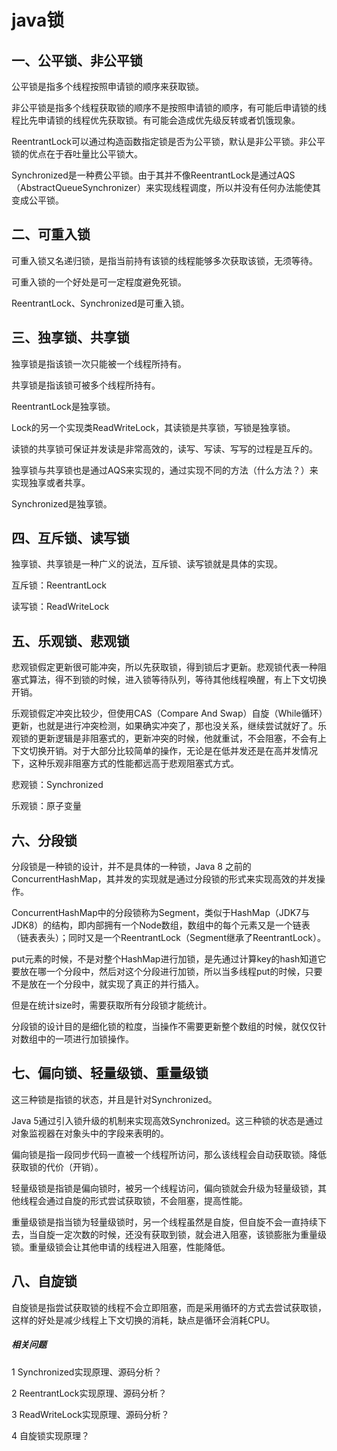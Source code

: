 # java锁

## 一、公平锁、非公平锁

公平锁是指多个线程按照申请锁的顺序来获取锁。

非公平锁是指多个线程获取锁的顺序不是按照申请锁的顺序，有可能后申请锁的线程比先申请锁的线程优先获取锁。有可能会造成优先级反转或者饥饿现象。

ReentrantLock可以通过构造函数指定锁是否为公平锁，默认是非公平锁。非公平锁的优点在于吞吐量比公平锁大。

Synchronized是一种费公平锁。由于其并不像ReentrantLock是通过AQS（AbstractQueueSynchronizer）来实现线程调度，所以并没有任何办法能使其变成公平锁。

## 二、可重入锁

可重入锁又名递归锁，是指当前持有该锁的线程能够多次获取该锁，无须等待。

可重入锁的一个好处是可一定程度避免死锁。

ReentrantLock、Synchronized是可重入锁。

## 三、独享锁、共享锁

独享锁是指该锁一次只能被一个线程所持有。

共享锁是指该锁可被多个线程所持有。

ReentrantLock是独享锁。

Lock的另一个实现类ReadWriteLock，其读锁是共享锁，写锁是独享锁。

读锁的共享锁可保证并发读是非常高效的，读写、写读、写写的过程是互斥的。

独享锁与共享锁也是通过AQS来实现的，通过实现不同的方法（什么方法？）来实现独享或者共享。

Synchronized是独享锁。

## 四、互斥锁、读写锁

独享锁、共享锁是一种广义的说法，互斥锁、读写锁就是具体的实现。

互斥锁：ReentrantLock

读写锁：ReadWriteLock

## 五、乐观锁、悲观锁

悲观锁假定更新很可能冲突，所以先获取锁，得到锁后才更新。悲观锁代表一种阻塞式算法，得不到锁的时候，进入锁等待队列，等待其他线程唤醒，有上下文切换开销。

乐观锁假定冲突比较少，但使用CAS（Compare And Swap）自旋（While循环）更新，也就是进行冲突检测，如果确实冲突了，那也没关系，继续尝试就好了。乐观锁的更新逻辑是非阻塞式的，更新冲突的时候，他就重试，不会阻塞，不会有上下文切换开销。对于大部分比较简单的操作，无论是在低并发还是在高并发情况下，这种乐观非阻塞方式的性能都远高于悲观阻塞式方式。

悲观锁：Synchronized

乐观锁：原子变量

## 六、分段锁

分段锁是一种锁的设计，并不是具体的一种锁，Java 8 之前的ConcurrentHashMap，其并发的实现就是通过分段锁的形式来实现高效的并发操作。

ConcurrentHashMap中的分段锁称为Segment，类似于HashMap（JDK7与JDK8）的结构，即内部拥有一个Node数组，数组中的每个元素又是一个链表（链表表头）；同时又是一个ReentrantLock（Segment继承了ReentrantLock）。

put元素的时候，不是对整个HashMap进行加锁，是先通过计算key的hash知道它要放在哪一个分段中，然后对这个分段进行加锁，所以当多线程put的时候，只要不是放在一个分段中，就实现了真正的并行插入。

但是在统计size时，需要获取所有分段锁才能统计。

分段锁的设计目的是细化锁的粒度，当操作不需要更新整个数组的时候，就仅仅针对数组中的一项进行加锁操作。

## 七、偏向锁、轻量级锁、重量级锁

这三种锁是指锁的状态，并且是针对Synchronized。

Java 5通过引入锁升级的机制来实现高效Synchronized。这三种锁的状态是通过对象监视器在对象头中的字段来表明的。

偏向锁是指一段同步代码一直被一个线程所访问，那么该线程会自动获取锁。降低获取锁的代价（开销）。

轻量级锁是指锁是偏向锁时，被另一个线程访问，偏向锁就会升级为轻量级锁，其他线程会通过自旋的形式尝试获取锁，不会阻塞，提高性能。

重量级锁是指当锁为轻量级锁时，另一个线程虽然是自旋，但自旋不会一直持续下去，当自旋一定次数的时候，还没有获取到锁，就会进入阻塞，该锁膨胀为重量级锁。重量级锁会让其他申请的线程进入阻塞，性能降低。

## 八、自旋锁

自旋锁是指尝试获取锁的线程不会立即阻塞，而是采用循环的方式去尝试获取锁，这样的好处是减少线程上下文切换的消耗，缺点是循环会消耗CPU。



##### 相关问题

1 Synchronized实现原理、源码分析？

2 ReentrantLock实现原理、源码分析？

3 ReadWriteLock实现原理、源码分析？

4 自旋锁实现原理？